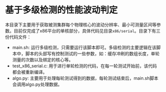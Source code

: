 # 基于多级检测的性能波动判定

本目录下主要用于获取被测集群每个物理核心的波动分辨率、最小可测量区间等参数。目前仅完成了x86平台的单核部分，具体代码见目录`x86/serial`。目录下有三份代码文件：

+ main.sh: 运行多级检测，只需要运行该脚本即可。多级检测的主要逻辑在该脚本中，脚本的头部写有控制测试的一些参数，如：缓存冲刷的数组长度，单轮测量的次数以及绑定的核心等。
+ test_x86_serial.c: 用于进行单轮检测的代码，在每一轮测试开始前，该代码都会被重新编译。
+ algo.py: 主要用于处理每轮测试得到的数据，每轮测试结束后，main.sh脚本会调用algo.py处理数据。